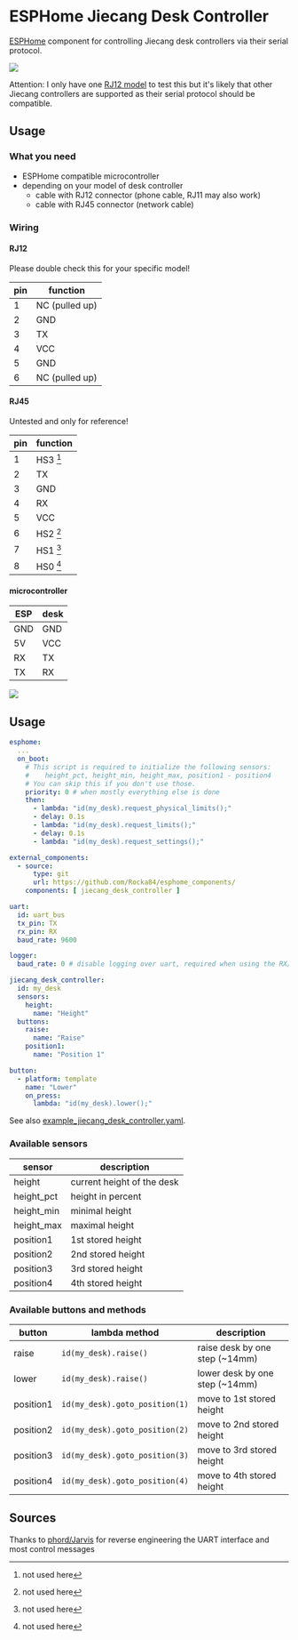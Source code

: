 # ESPHome Jiecang Desk Controller

[ESPHome](https://esphome.io/) component for controlling Jiecang desk controllers via their serial protocol.

![](https://github.com/Rocka84/esphome_components/assets/2353088/b04d1fd7-d0ed-443d-87b7-87454757c0f0)

Attention: I only have one [RJ12 model](https://www.jiecang.com/product/jcb35m11c.html) to test this
but it's likely that other Jiecang controllers are supported as their serial protocol should be compatible.

## Usage

### What you need

* ESPHome compatible microcontroller
* depending on your model of desk controller
    * cable with RJ12 connector (phone cable, RJ11 may also work)
    * cable with RJ45 connector (network cable)

### Wiring

#### RJ12

Please double check this for your specific model!

pin | function
----|---------
 1  | NC (pulled up)
 2  | GND
 3  | TX
 4  | VCC
 5  | GND
 6  | NC (pulled up)

#### RJ45

Untested and only for reference!

pin | function
----|---------
 1  | HS3 [^1]
 2  | TX
 3  | GND
 4  | RX
 5  | VCC
 6  | HS2 [^1]
 7  | HS1 [^1]
 8  | HS0 [^1]

[^1]: not used here

#### microcontroller

ESP | desk
----|-----
GND | GND
5V  | VCC
RX  | TX
TX  | RX

![](https://github.com/Rocka84/esphome_components/assets/2353088/39e08774-a215-4e7e-8345-a2acafce28a2)

## Usage

```yaml
esphome:
  ...
  on_boot:
    # This script is required to initialize the following sensors:
    #    height_pct, height_min, height_max, position1 - position4
    # You can skip this if you don't use those.
    priority: 0 # when mostly everything else is done
    then:
      - lambda: "id(my_desk).request_physical_limits();"
      - delay: 0.1s
      - lambda: "id(my_desk).request_limits();"
      - delay: 0.1s
      - lambda: "id(my_desk).request_settings();"

external_components:
  - source:
      type: git
      url: https://github.com/Rocka84/esphome_components/
    components: [ jiecang_desk_controller ]

uart:
  id: uart_bus
  tx_pin: TX
  rx_pin: RX
  baud_rate: 9600

logger:
  baud_rate: 0 # disable logging over uart, required when using the RX/TX pins for the controller

jiecang_desk_controller:
  id: my_desk
  sensors:
    height:
      name: "Height"
  buttons:
    raise:
      name: "Raise"
    position1:
      name: "Position 1"

button:
  - platform: template
    name: "Lower"
    on_press:
      lambda: "id(my_desk).lower();"
```

See also [example_jiecang_desk_controller.yaml](../../example_jiecang_desk_controller.yaml).

### Available sensors

sensor     | description
-----------|----------------------------
height     | current height of the desk
height_pct | height in percent
height_min | minimal height
height_max | maximal height
position1  | 1st stored height
position2  | 2nd stored height
position3  | 3rd stored height
position4  | 4th stored height

### Available buttons and methods

button     | lambda method                  | description
-----------|--------------------------------|---------------------------
raise      | `id(my_desk).raise()`          | raise desk by one step (~14mm)
lower      | `id(my_desk).raise()`          | lower desk by one step (~14mm)
position1  | `id(my_desk).goto_position(1)` | move to 1st stored height
position2  | `id(my_desk).goto_position(2)` | move to 2nd stored height
position3  | `id(my_desk).goto_position(3)` | move to 3rd stored height
position4  | `id(my_desk).goto_position(4)` | move to 4th stored height

## Sources

Thanks to [phord/Jarvis](https://github.com/phord/Jarvis) for reverse engineering the UART interface and most control messages

